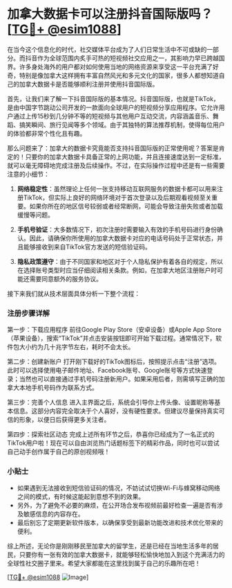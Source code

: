 # 加拿大数据卡可以注册抖音国际版吗？[[TG💪+ @esim1088](https://t.me/s/esim1088)]

在当今这个信息化的时代，社交媒体平台成为了人们日常生活中不可或缺的一部分。而抖音作为全球范围内炙手可热的短视频社交应用之一，其影响力早已跨越国界。许多身处海外的用户都对如何使用当地的网络资源来享受这一平台充满了好奇，特别是像加拿大这样拥有丰富自然风光和多元文化的国家，很多人都想知道自己的加拿大数据卡是否能够顺利注册并使用抖音国际版。

首先，让我们来了解一下抖音国际版的基本情况。抖音国际版，也就是TikTok，是由中国字节跳动公司开发的一款面向全球用户的短视频分享应用程序。它允许用户通过上传15秒到几分钟不等的短视频与其他用户互动交流，内容涵盖音乐、舞蹈、搞笑瞬间、旅行见闻等多个领域。由于其独特的算法推荐机制，使得每位用户的体验都非常个性化且有趣。

那么问题来了：加拿大的数据卡究竟能否支持抖音国际版的正常使用呢？答案是肯定的！只要你的加拿大数据卡具备正常的上网功能，并且连接速度达到一定标准，就可以毫无障碍地完成注册及后续操作。不过，在实际操作过程中还是有一些需要注意的小细节：

1. **网络稳定性**：虽然理论上任何一张支持移动互联网服务的数据卡都可以用来注册TikTok，但实际上良好的网络环境对于首次登录以及后期观看视频至关重要。如果你所在的地区信号较弱或者经常断网，可能会导致注册失败或者加载缓慢等问题。
   
2. **手机号验证**：大多数情况下，初次注册时需要输入有效的手机号码进行身份确认。因此，请确保你所使用的加拿大数据卡对应的电话号码处于正常状态，并且能够接收到来自TikTok官方发送的短信验证码。

3. **隐私政策遵守**：由于不同国家和地区对于个人隐私保护有着各自的规定，所以在选择账号类型时应当仔细阅读相关条款。例如，在加拿大地区注册账户时可能还需要同意额外的服务协议。

接下来我们就从技术层面具体分析一下整个流程：

### 注册步骤详解

第一步：下载应用程序
前往Google Play Store（安卓设备）或Apple App Store（苹果设备），搜索“TikTok”并点击安装按钮即可开始下载过程。通常情况下，软件包大小约为几十兆字节左右，耗时不会太长。

第二步：创建新账户
打开刚下载好的TikTok图标后，按照提示点击“注册”选项。此时可以选择使用电子邮件地址、Facebook账号、Google账号等方式快速登录；当然也可以直接通过手机号码注册新用户。如果采用后者，则需填写正确的加拿大本地手机号码作为联系方式。

第三步：完善个人信息
进入主界面之后，系统会引导你上传头像、设置昵称等基本信息。这部分内容完全取决于个人喜好，没有硬性要求。但建议尽量保持真实可信的形象，以便日后获得更多关注者。

第四步：探索社区动态
完成上述所有环节之后，恭喜你已经成为了一名正式的TikTok用户啦！现在可以自由浏览热门话题标签下的精彩作品，同时也可以尝试自己动手创作属于自己的原创视频哦！

### 小贴士

- 如果遇到无法接收到短信验证码的情况，不妨试试切换Wi-Fi与蜂窝移动网络之间的模式，有时候这能起到意想不到的效果。
- 另外，为了避免不必要的麻烦，在公开场合发布视频前最好检查一遍是否有涉及敏感信息的内容存在。
- 最后别忘了定期更新软件版本，以确保享受到最新功能改进和技术优化带来的便利。

综上所述，无论你是刚刚移民至加拿大的留学生，还是已经在当地生活多年的居民，只要你有一张有效的加拿大数据卡，就能够轻松愉快地加入到这个充满活力的全球性社交圈子里来。希望大家都能在这里找到属于自己的乐趣所在吧！

[[TG💪+ @esim1088](https://t.me/s/esim1088) ![Image](https://i.postimg.cc/4NQfJmqS/Snipaste-2025-05-13-00-14-12.png)]